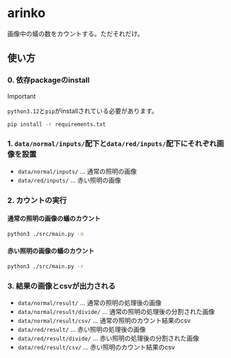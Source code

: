 # arinko

画像中の蟻の数をカウントする。ただそれだけ。

## 使い方

### 0. 依存packageのinstall

> [!IMPORTANT]
> `python3.12`と`pip`がinstallされている必要があります。

```sh
pip install -r requirements.txt
```

### 1. `data/normal/inputs/`配下と`data/red/inputs/`配下にそれぞれ画像を設置

- `data/normal/inputs/` ... 通常の照明の画像
- `data/red/inputs/` ... 赤い照明の画像

### 2. カウントの実行

#### 通常の照明の画像の蟻のカウント

```sh
python3 ./src/main.py -n
```

#### 赤い照明の画像の蟻のカウント

```sh
python3 ./src/main.py -r
```

### 3. 結果の画像とcsvが出力される

- `data/normal/result/` ... 通常の照明の処理後の画像
- `data/normal/result/divide/` ... 通常の照明の処理後の分割された画像
- `data/normal/result/csv/` ... 通常の照明のカウント結果のcsv
- `data/red/result/` ... 赤い照明の処理後の画像
- `data/red/result/divide/` ... 赤い照明の処理後の分割された画像
- `data/red/result/csv/` ... 赤い照明のカウント結果のcsv
